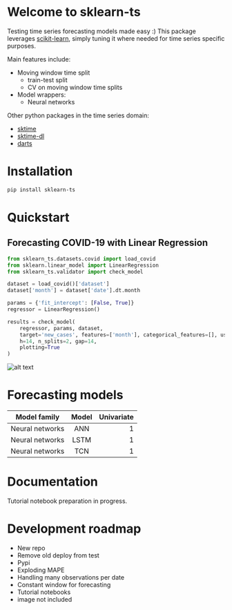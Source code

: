 # Welcome to sklearn-ts

Testing time series forecasting models made easy :)
This package leverages [scikit-learn](https://github.com/scikit-learn/scikit-learn), simply tuning it where needed for time series specific purposes.

Main features include:
- Moving window time split
    - train-test split
    - CV on moving window time splits
- Model wrappers:
    - Neural networks
    
Other python packages in the time series domain:
- [sktime](https://github.com/alan-turing-institute/sktime)
- [sktime-dl](https://github.com/sktime/sktime-dl)
- [darts](https://github.com/unit8co/darts)

# Installation

```bash
pip install sklearn-ts
```

# Quickstart
## Forecasting COVID-19 with Linear Regression
```python
from sklearn_ts.datasets.covid import load_covid
from sklearn.linear_model import LinearRegression
from sklearn_ts.validator import check_model

dataset = load_covid()['dataset']
dataset['month'] = dataset['date'].dt.month

params = {'fit_intercept': [False, True]}
regressor = LinearRegression()

results = check_model(
    regressor, params, dataset,
    target='new_cases', features=['month'], categorical_features=[], user_transformers=[],
    h=14, n_splits=2, gap=14,
    plotting=True
)
```

![alt text](tests\LinearRegression.png)

# Forecasting models

| Model family | Model | Univariate |
| ------------- |:-------------:| -----:|
| Neural networks | ANN | 1 |
| Neural networks | LSTM | 1 |
| Neural networks | TCN | 1 |

# Documentation
Tutorial notebook preparation in progress.

# Development roadmap
- New repo
- Remove old deploy from test
- Pypi
- Exploding MAPE
- Handling many observations per date
- Constant window for forecasting
- Tutorial notebooks
- image not included